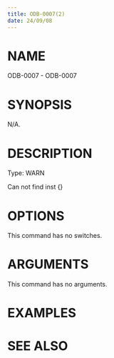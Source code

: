 ```yaml
---
title: ODB-0007(2)
date: 24/09/08
---
```


# NAME

ODB-0007 - ODB-0007

# SYNOPSIS

N/A.

# DESCRIPTION

Type: WARN

Can not find inst {}

# OPTIONS

This command has no switches.

# ARGUMENTS

This command has no arguments.

# EXAMPLES

# SEE ALSO
